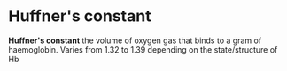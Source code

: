 # Huffner's constant

**Huffner's constant** the volume of oxygen gas that binds to a gram of
haemoglobin. Varies from 1.32 to 1.39 depending on the state/structure
of Hb
